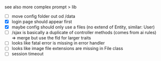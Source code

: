 
see also more complex prompt > lib

- [ ] move config folder out od /data
- [x] login page should appear first
- [x] maybe config should only use a files (no extend of Entity, similar: User)
- [ ] /sjax is basically a duplicate of controller methods (comes from ai rules) => merge but use the fld for larger traits
- [ ] looks like fatal error is missing in error handler
- [ ] looks like image file extensions are missing in File class
- [ ] session timeout
